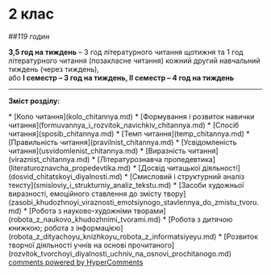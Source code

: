 <div id="hypercomments_widget" class="js-hypercomments-widget invisible"></div>

# 2 клас

##<i>119 годин</i>
<p><b>3,5 год на тиждень</b> – 3 год літературного читання щотижня та 1 год літературного читання (позакласне читання) кожний другий навчальний тиждень (через тиждень),<br>
або <b>І семестр – 3 год на тиждень, ІІ семестр – 4 год на тиждень</b> 
</p>

<hr>

<p><b>Зміст розділу:</b></p>
   * [Коло читання](kolo_chitannya.md)
   * [Формування і розвиток навички читання](formuvannya_i_rozvitok_navichkiv_chitannya.md)
       * [Спосіб читання](sposib_chitannya.md)
       * [Темп читання](temp_chitannya.md)
       * [Правильність читання](pravilnist_chitannya.md)
       * [Усвідомленість читання](usvidomlenist_chitannya.md)
       * [Виразність читання](viraznist_chitannya.md)
   * [Літературознавча пропедевтика](literaturoznavcha_propedevtika.md)
   * [Досвід читацької діяльності](dosvid_chitatskoyi_diyalnosti.md)
      * [Смисловий і структурний аналіз тексту](smisloviy_i_strukturniy_analiz_tekstu.md)
      * [Засоби художньої виразності, емоційного ставлення до змісту твору](zasobi_khudozhnoyi_viraznosti_emotsiynogo_stavlennya_do_zmistu_tvoru.md)
   * [Робота з науково-художніми творами](robota_z_naukovo_khudozhnimi_tvorami.md)
   * [Робота з дитячою книжкою; робота з інформацією](robota_z_dityachoyu_knizhkoyu_robota_z_informatsiyeyu.md)
   * [Розвиток творчої діяльності учнів на основі прочитаного](rozvitok_tvorchoyi_diyalnosti_uchniv_na_osnovi_prochitanogo.md)


<div class="js-hypercomments-container">
<a href="http://hypercomments.com" class="hc-link" title="comments widget">comments powered by HyperComments</a>
</div>